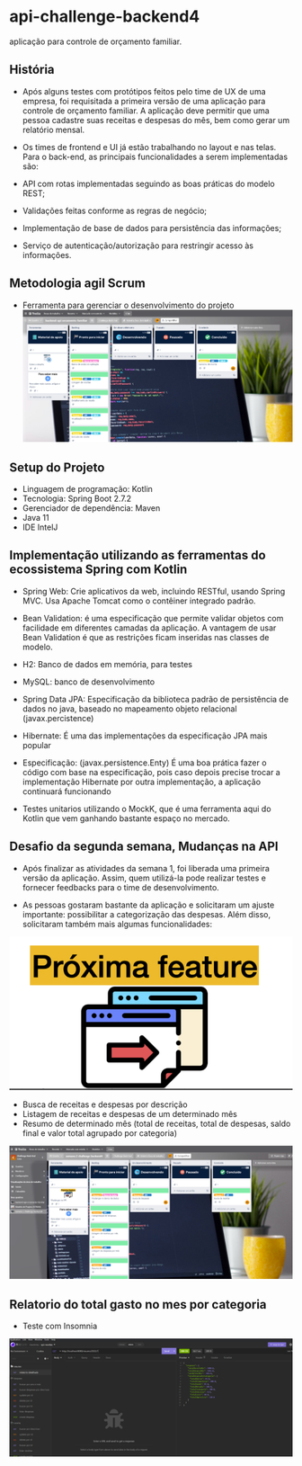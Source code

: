 # api-challenge-backend4
aplicação para controle de orçamento familiar.

## História
* Após alguns testes com protótipos feitos pelo time de UX de uma empresa, foi requisitada a primeira versão de uma aplicação para controle de orçamento familiar. A aplicação deve permitir que uma pessoa cadastre suas receitas e despesas do mês, bem como gerar um relatório mensal.

* Os times de frontend e UI já estão trabalhando no layout e nas telas. Para o back-end, as principais funcionalidades a serem implementadas são:

* API com rotas implementadas seguindo as boas práticas do modelo REST;
* Validações feitas conforme as regras de negócio;
* Implementação de base de dados para persistência das informações;
* Serviço de autenticação/autorização para restringir acesso às informações.


## Metodologia agil Scrum

* Ferramenta para gerenciar o desenvolvimento do projeto
![sprint active](/image/sprintActive.png)

## Setup do Projeto
* Linguagem de programação: Kotlin
* Tecnologia: Spring Boot 2.7.2
* Gerenciador de dependência: Maven
* Java 11
* IDE IntelJ


## Implementação utilizando as ferramentas do ecossistema Spring com Kotlin


* Spring Web: Crie aplicativos da web, incluindo RESTful, usando Spring MVC. Usa Apache Tomcat como o contêiner integrado padrão.

* Bean Validation: é uma especificação que permite validar objetos com facilidade em diferentes camadas da aplicação. A vantagem de usar Bean Validation é que as restrições ficam inseridas nas classes de modelo.

* H2: Banco de dados em memória, para testes

* MySQL: banco de desenvolvimento

* Spring Data JPA: Especificação da biblioteca padrão de persistência de dados no java, baseado no mapeamento objeto relacional (javax.percistence)

* Hibernate: É uma das implementações da especificação JPA mais popular

* Especificação: (javax.persistence.Enty) É uma boa prática fazer o código com base na especificação, pois caso depois precise trocar a implementação Hibernate por outra implementação, a aplicação continuará funcionando

* Testes unitarios utilizando o MockK, que é uma ferramenta aqui do Kotlin que vem ganhando bastante espaço no mercado.

## Desafio da segunda semana, Mudanças na API

* Após finalizar as atividades da semana 1, foi liberada uma primeira versão da aplicação. Assim, quem utilizá-la pode realizar testes e fornecer feedbacks para o time de desenvolvimento.

* As pessoas gostaram bastante da aplicação e solicitaram um ajuste importante: possibilitar a categorização das despesas. Além disso, solicitaram também mais algumas funcionalidades:

![feature](/image/proxima-feature.png)
* Busca de receitas e despesas por descrição
* Listagem de receitas e despesas de um determinado mês
* Resumo de determinado mês (total de receitas, total de despesas, saldo final e valor total agrupado por categoria)

![sprintActive](/image/sprintActive2.png)


## Relatorio do total gasto no mes por categoria
* Teste com Insomnia

![relatorio](/image/insomnia-json-relatorio.png)